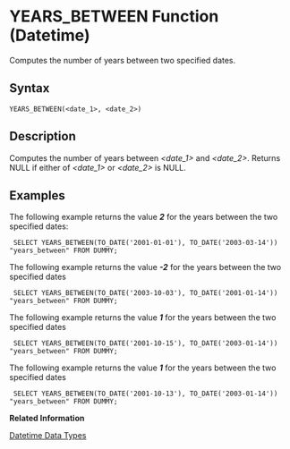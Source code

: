 <!-- loio7c0d2c161ea34def86de3f5eadd6a0af -->

# YEARS\_BETWEEN Function \(Datetime\)

Computes the number of years between two specified dates.



<a name="loio7c0d2c161ea34def86de3f5eadd6a0af__sql_function_years_between_1sql_function_years_between_syntax"/>

## Syntax

```
YEARS_BETWEEN(<date_1>, <date_2>)
```



<a name="loio7c0d2c161ea34def86de3f5eadd6a0af__sql_function_years_between_1sql_function_years_between_description"/>

## Description

Computes the number of years between *<date\_1\>* and *<date\_2\>*. Returns NULL if either of *<date\_1\>* or *<date\_2\>* is NULL.



<a name="loio7c0d2c161ea34def86de3f5eadd6a0af__sql_function_years_between_1sql_function_years_between_examples"/>

## Examples

The following example returns the value ***2*** for the years between the two specified dates:

```
 SELECT YEARS_BETWEEN(TO_DATE('2001-01-01'), TO_DATE('2003-03-14')) "years_between" FROM DUMMY;
```

The following example returns the value ***\-2*** for the years between the two specified dates

```
 SELECT YEARS_BETWEEN(TO_DATE('2003-10-03'), TO_DATE('2001-01-14')) "years_between" FROM DUMMY;
```

The following example returns the value ***1*** for the years between the two specified dates

```
 SELECT YEARS_BETWEEN(TO_DATE('2001-10-15'), TO_DATE('2003-01-14')) "years_between" FROM DUMMY;
```

The following example returns the value ***1*** for the years between the two specified dates

```
 SELECT YEARS_BETWEEN(TO_DATE('2001-10-13'), TO_DATE('2003-01-14')) "years_between" FROM DUMMY;
```

**Related Information**  


[Datetime Data Types](../datetime-data-types-3f81ccc.md "Datetime data types are used to store date and time information.")

